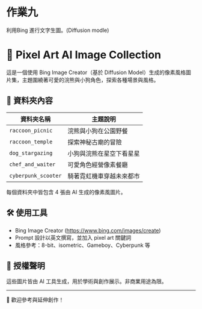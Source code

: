 # 作業九

利用Bing 進行文字生圖。(Diffusion modle)

# 🧸 Pixel Art AI Image Collection

這是一個使用 Bing Image Creator（基於 Diffusion Model）生成的像素風格圖片集，主題圍繞著可愛的浣熊與小狗角色，探索各種場景與風格。

## 📂 資料夾內容

| 資料夾名稱 | 主題說明 |
|------------|----------|
| `raccoon_picnic` | 浣熊與小狗在公園野餐 |
| `raccoon_temple` | 探索神秘古廟的冒險 |
| `dog_stargazing` | 小狗與浣熊在星空下看星星 |
| `chef_and_waiter` | 可愛角色經營像素餐廳 |
| `cyberpunk_scooter` | 騎著霓虹機車穿越未來都市 |

每個資料夾中皆包含 4 張由 AI 生成的像素風圖片。

## 🛠 使用工具

- Bing Image Creator (https://www.bing.com/images/create)
- Prompt 設計以英文撰寫，並加入 pixel art 關鍵詞
- 風格參考：8-bit、isometric、Gameboy、Cyberpunk 等

## 📜 授權聲明

這些圖片皆由 AI 工具生成，用於學術與創作展示。非商業用途為限。

---

🎨 歡迎參考與延伸創作！
